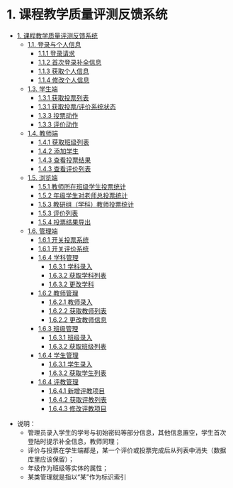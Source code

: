 ﻿# 1. 课程教学质量评测反馈系统

<!-- TOC -->

- [1. 课程教学质量评测反馈系统](#1-课程教学质量评测反馈系统)
  - [1.1. 登录与个人信息](#11-登录与个人信息)
    - [1.1.1 登录请求](#111-登录请求)
    - [1.1.2 首次登录补全信息](#112-首次登录补全信息)
    - [1.1.3 获取个人信息](#113-获取个人信息)
    - [1.1.4 修改个人信息](#114-修改个人信息)
  - [1.3. 学生端](#13-学生端)
    - [1.3.1 获取投票列表](#131-获取投票/评价列表)
    - [1.3.1 获取投票/评价系统状态](#131-获取投票/评价系统状态)
    - [1.3.3 投票动作](#133-投票动作)
    - [1.3.3 评价动作](#133-评价动作)
  - [1.4. 教师端](#14-教师端)
    - [1.4.1 获取班级列表](#141-获取班级列表)
    - [1.4.2 添加学生](#142-添加学生)
    - [1.4.3 查看投票结果](#143-查看投票结果)    
    - [1.4.3 查看评价列表](#143-查看评价列表)
  - [1.5. 浏览端](#15-浏览端)
    - [1.5.1 教师所在班级学生投票统计](#151-教师所在班级学生投票统计)
    - [1.5.2 年级学生对老师总投票统计](#152-年级学生对老师总投票统计)
    - [1.5.3 教研组（学科）教师投票统计](#153-教研组（学科）教师投票统计)
    - [1.5.3 评价列表](#153-评价列表)
    - [1.5.4 投票结果导出](#154-投票结果导出)
  - [1.6. 管理端](#16-管理端)
    - [1.6.1 开关投票系统](#161-开关投票系统)
    - [1.6.1 开关评价系统](#161-开关评价系统)
    - [1.6.4 学科管理](#164-学科管理)
      - [1.6.3.1 学科录入](#1631-学科录入)
      - [1.6.3.2 获取学科列表](#1632-获取学科列表)
      - [1.6.3.2 更改学科](#1632-更改学科)
    - [1.6.2 教师管理](#162-教师管理)
      - [1.6.2.1 教师录入](#1621-教师录入)
      - [1.6.2.2 获取教师列表](#1622-获取教师列表)
      - [1.6.2.2 更改教师信息](#1622-更改教师信息)
    - [1.6.3 班级管理](#163-班级管理)
      - [1.6.3.1 班级录入](#1631-班级录入)
      - [1.6.3.2 获取班级列表](#1632-获取班级列表)
    - [1.6.4 学生管理](#164-学生管理)
      - [1.6.3.1 学生录入](#1631-学生录入)
      - [1.6.3.2 获取学生列表](#1632-获取学生列表)
    - [1.6.4 评教管理](#164-评教管理)
      - [1.6.4.1 新增评教项目](#1641-新增评教项目)
      - [1.6.4.2 获取评教列表](#1642-获取评教列表)
      - [1.6.4.3 修改评教项目](#1643-修改评教项目)

<!-- /TOC -->

- 说明：
  - 管理员录入学生的学号与初始密码等部分信息，其他信息置空，学生首次登陆时提示补全信息，教师同理；
  - 评价与投票在学生端都是，某一个评价或投票完成后从列表中消失（数据库里应该保留）；
  - 年级作为班级等实体的属性；
  - 某类管理就是指以“某”作为标识索引



